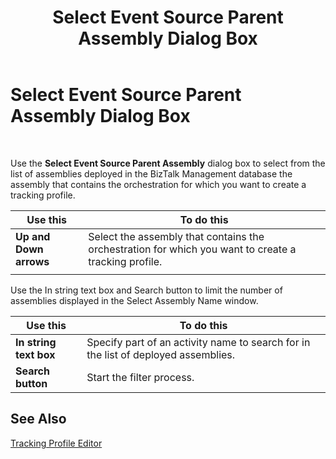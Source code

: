 ﻿---
title: Select Event Source Parent Assembly Dialog Box
TOCTitle: Select Event Source Parent Assembly Dialog Box
ms:assetid: e27df5a7-3770-44a6-bf8e-0a5f5618c9e5
ms:mtpsurl: https://msdn.microsoft.com/en-us/library/Aa561562(v=BTS.80)
ms:contentKeyID: 51532950
ms.date: 08/30/2017
mtps_version: v=BTS.80
f1_keywords:
- bts10.tpe.selecteventsource
---

# Select Event Source Parent Assembly Dialog Box

 

Use the **Select Event Source Parent Assembly** dialog box to select from the list of assemblies deployed in the BizTalk Management database the assembly that contains the orchestration for which you want to create a tracking profile.

<table>
<thead>
<tr class="header">
<th>Use this</th>
<th>To do this</th>
</tr>
</thead>
<tbody>
<tr class="odd">
<td><strong>Up and Down arrows</strong></td>
<td>Select the assembly that contains the orchestration for which you want to create a tracking profile.</td>
</tr>
<tr class="even">
<td></td>
<td></td>
</tr>
</tbody>
</table>


Use the In string text box and Search button to limit the number of assemblies displayed in the Select Assembly Name window.

<table>
<thead>
<tr class="header">
<th>Use this</th>
<th>To do this</th>
</tr>
</thead>
<tbody>
<tr class="odd">
<td><strong>In string text box</strong></td>
<td>Specify part of an activity name to search for in the list of deployed assemblies.</td>
</tr>
<tr class="even">
<td><strong>Search button</strong></td>
<td>Start the filter process.</td>
</tr>
</tbody>
</table>


## See Also

[Tracking Profile Editor](https://msdn.microsoft.com/library/aa547038\(v=bts.80\))

